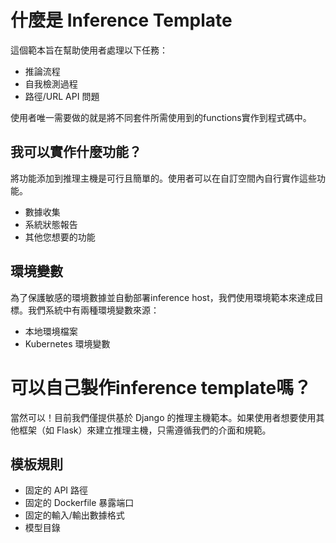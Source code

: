 # 什麼是 Inference Template

這個範本旨在幫助使用者處理以下任務：

- 推論流程
- 自我檢測過程
- 路徑/URL API 問題

使用者唯一需要做的就是將不同套件所需使用到的functions實作到程式碼中。

## 我可以實作什麼功能？

將功能添加到推理主機是可行且簡單的。使用者可以在自訂空間內自行實作這些功能。

- 數據收集
- 系統狀態報告
- 其他您想要的功能

## 環境變數

為了保護敏感的環境數據並自動部署inference host，我們使用環境範本來達成目標。我們系統中有兩種環境變數來源：

- 本地環境檔案
- Kubernetes 環境變數

# 可以自己製作inference template嗎？

當然可以！目前我們僅提供基於 Django 的推理主機範本。如果使用者想要使用其他框架（如 Flask）來建立推理主機，只需遵循我們的介面和規範。

## 模板規則

- 固定的 API 路徑
- 固定的 Dockerfile 暴露端口
- 固定的輸入/輸出數據格式
- 模型目錄